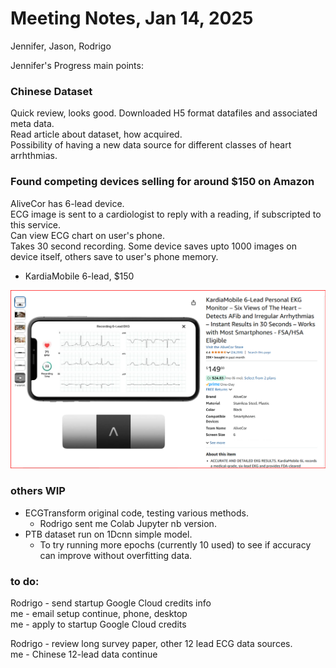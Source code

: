 # Meeting Notes, Jan 14, 2025  
Jennifer, Jason, Rodrigo  

Jennifer's Progress main points:  

### Chinese Dataset  
Quick review, looks good. Downloaded H5 format datafiles and associated meta data.  
Read article about dataset, how acquired.  
Possibility of having a new data source for different classes of heart arrhthmias.   

### Found competing devices selling for around $150 on Amazon  
AliveCor has 6-lead device.  
ECG image is sent to a cardiologist to reply with a reading, if subscripted to this service.  
Can view ECG chart on user's phone.  
Takes 30 second recording.  Some device saves upto 1000 images on device itself, others save to user's phone memory.  

  * KardiaMobile 6-lead, $150   
<img src="https://github.com/JennEYoon/ECG-transform/blob/main/images/KardiaMobile_6.png" width=600px >

### others WIP    
  * ECGTransform original code, testing various methods.
    - Rodrigo sent me Colab Jupyter nb version.  
  * PTB dataset run on 1Dcnn simple model.
    - To try running more epochs (currently 10 used) to see if accuracy can improve without overfitting data.  

### to do:  
Rodrigo - send startup Google Cloud credits info  
me - email setup continue, phone, desktop  
me - apply to startup Google Cloud credits     

Rodrigo - review long survey paper, other 12 lead ECG data sources.   
me - Chinese 12-lead data continue   
